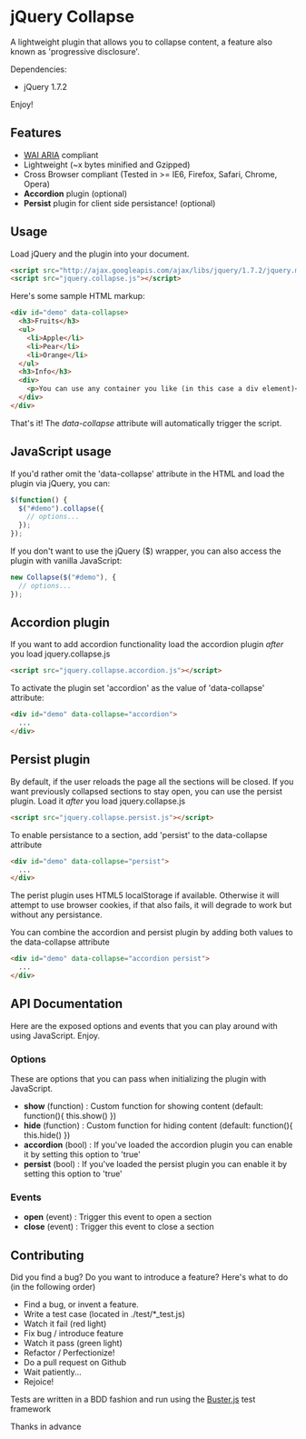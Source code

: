 # jQuery Collapse

A lightweight plugin that allows you to collapse content, a feature also
known as 'progressive disclosure'.

Dependencies:
- jQuery 1.7.2

Enjoy!

## Features

- [WAI ARIA](http://dev.opera.com/articles/view/introduction-to-wai-aria/) compliant
- Lightweight (~x bytes minified and Gzipped)
- Cross Browser compliant (Tested in >= IE6, Firefox, Safari, Chrome, Opera)
- **Accordion** plugin (optional)
- **Persist** plugin for client side persistance! (optional)


## Usage

Load jQuery and the plugin into your document.

```html
<script src="http://ajax.googleapis.com/ajax/libs/jquery/1.7.2/jquery.min.js"></script>
<script src="jquery.collapse.js"></script>
```

Here's some sample HTML markup:

```html
<div id="demo" data-collapse>
  <h3>Fruits</h3>
  <ul>
    <li>Apple</li>
    <li>Pear</li>
    <li>Orange</li>
  </ul>
  <h3>Info</h3>
  <div>
    <p>You can use any container you like (in this case a div element)</p>
  </div>
</div>
```

That's it! The *data-collapse* attribute will automatically trigger the script. 


## JavaScript usage

If you'd rather omit the 'data-collapse' attribute in the HTML and load the plugin via jQuery, you can:

```js
$(function() {
  $("#demo").collapse({
    // options...
  });
});
```

If you don't want to use the jQuery ($) wrapper, you can also access the
plugin with vanilla JavaScript:

```js
new Collapse($("#demo"), {
  // options...
});
```


## Accordion plugin

If you want to add accordion functionality load the accordion plugin *after* you load jquery.collapse.js

```html
<script src="jquery.collapse.accordion.js"></script>
```

To activate the plugin set 'accordion' as the value of 'data-collapse'
attribute:

```html
<div id="demo" data-collapse="accordion">
  ...
</div>
```


## Persist plugin

By default, if the user reloads the page all the sections will be closed. If you want previously collapsed sections to stay open, you can use
the persist plugin. Load it *after* you load jquery.collapse.js

```html
<script src="jquery.collapse.persist.js"></script>
```

To enable persistance to a section, add 'persist' to the data-collapse attribute

```html
<div id="demo" data-collapse="persist">
  ...
</div>
```

The perist plugin uses HTML5 localStorage if available. Otherwise it
will attempt to use browser cookies, if that also fails, it will degrade
to work but without any persistance.

You can combine the accordion and persist plugin by adding
both values to the data-collapse attribute

```html
<div id="demo" data-collapse="accordion persist">
  ...
</div>
```


## API Documentation

Here are the exposed options and events that you can play around with
using JavaScript. Enjoy.

### Options

These are options that you can pass when initializing
the plugin with JavaScript.

* **show** (function) : Custom function for showing content (default: function(){ this.show() })
* **hide** (function) : Custom function for hiding content (default: function(){ this.hide() })
* **accordion** (bool) : If you've loaded the accordion plugin you can enable it by setting this option to 'true'
* **persist** (bool) : If you've loaded the persist plugin you can enable it by setting this option to 'true'

### Events

* **open** (event) : Trigger this event to open a section
* **close** (event) : Trigger this event to close a section


## Contributing

Did you find a bug? Do you want to introduce a feature? Here's what to do (in the following order)

* Find a bug, or invent a feature.
* Write a test case (located in ./test/*_test.js)
* Watch it fail (red light)
* Fix bug / introduce feature
* Watch it pass (green light)
* Refactor / Perfectionize!
* Do a pull request on Github
* Wait patiently...
* Rejoice!

Tests are written in a BDD fashion and run
using the [Buster.js](http://busterjs.org/) test framework

Thanks in advance
